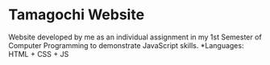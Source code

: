 # Tamagochi Website

Website developed by me as an individual assignment in my 1st Semester of Computer Programming to demonstrate JavaScript skills.
*Languages: HTML + CSS + JS
